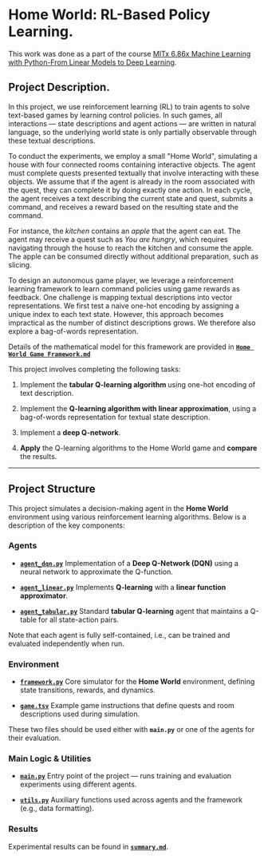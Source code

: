 # Home World: RL-Based Policy Learning.

This work was done as a part of the course [MITx 6.86x Machine Learning with Python-From Linear Models to Deep Learning](https://www.edx.org/learn/machine-learning/massachusetts-institute-of-technology-machine-learning-with-python-from-linear-models-to-deep-learning).

## Project Description.

In this project, we use reinforcement learning (RL) to train agents to solve text-based games by learning control policies. In such games, all interactions — state descriptions and agent actions — are written in natural language, so the underlying world state is only partially observable through these textual descriptions.

To conduct the experiments, we employ a small "Home World", simulating a house with four connected rooms containing interactive objects. The agent must complete quests presented textually that involve interacting with these objects. We assume that if the agent is already in the room associated with the quest, they can complete it by doing exactly one action. In each cycle, the agent receives a text describing the current state and quest, submits a command, and receives a reward based on the resulting state and the command.

For instance, the *kitchen* contains an *apple* that the agent can eat. The agent may receive a quest such as *You are hungry*, which requires navigating through the house to reach the kitchen and consume the apple. The apple can be consumed directly without additional preparation, such as slicing.

To design an autonomous game player, we leverage a reinforcement learning framework to learn command policies using game rewards as feedback. One challenge is mapping textual descriptions into vector representations. We first test a naive one-hot encoding by assigning a unique index to each text state. However, this approach becomes impractical as the number of distinct descriptions grows. We therefore also explore a bag-of-words representation.

Details of the mathematical model for this framework are provided in [**`Home World Game Framework.md`**](https://github.com/perepelart/Home-World-Policy-Learning/blob/167907f70361518aff5ff762558ba9d9dd871c3b/Home%20World%20Game%20Framework.md)

This project involves completing the following tasks:

1. Implement the <b> tabular Q-learning algorithm </b> using one-hot encoding of text description.

2. Implement the <b> Q-learning algorithm with linear approximation</b>, using a bag-of-words representation for textual state description.

3. Implement a <b>deep Q-network</b>.

4. **Apply** the Q-learning algorithms to the Home World game and **compare** the results.

---

## Project Structure

This project simulates a decision-making agent in the **Home World** environment using various reinforcement learning algorithms. Below is a description of the key components:

### Agents

* [**`agent_dqn.py`**](agent_dqn.py)
  Implementation of a **Deep Q-Network (DQN)** using a neural network to approximate the Q-function.

* [**`agent_linear.py`**](agent_linear.py)
  Implements **Q-learning** with a **linear function approximator**.

* [**`agent_tabular.py`**](agent_tabular.py)
  Standard **tabular Q-learning** agent that maintains a Q-table for all state-action pairs.

Note that each agent is fully self-contained, i.e., can be trained and evaluated independently when run.

### Environment

* [**`framework.py`**](framework.py)
  Core simulator for the **Home World** environment, defining state transitions, rewards, and dynamics.

* [**`game.tsv`**](game.tsv)
  Example game instructions that define quests and room descriptions used during simulation.
  
These two files should be used either with **`main.py`** or one of the agents for their evaluation.

### Main Logic & Utilities

* [**`main.py`**](main.py)
  Entry point of the project — runs training and evaluation experiments using different agents.

* [**`utils.py`**](utils.py)
  Auxiliary functions used across agents and the framework (e.g., data formatting).

### Results

Experimental results can be found in [**`summary.md`**](results/summary.md).
